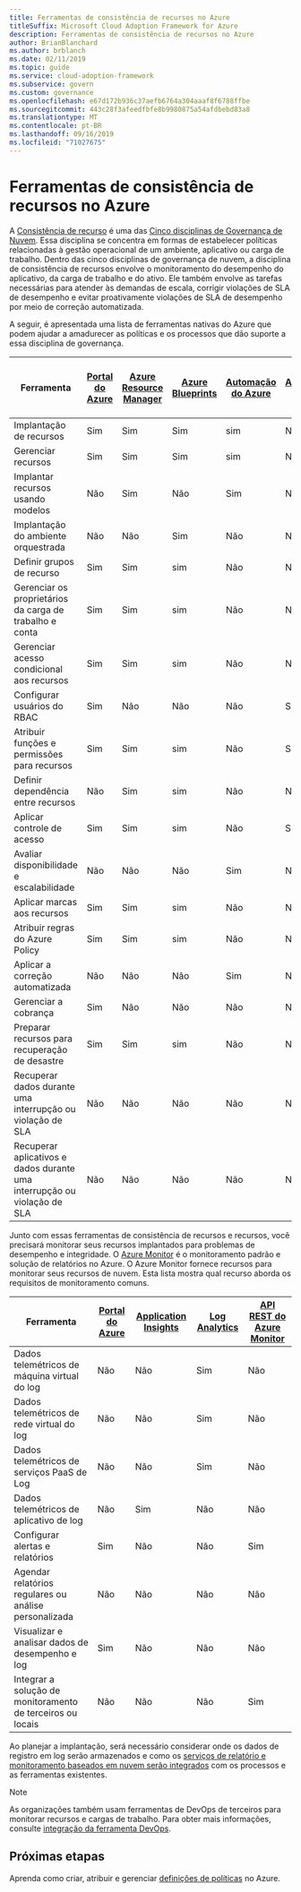 ```yaml
---
title: Ferramentas de consistência de recursos no Azure
titleSuffix: Microsoft Cloud Adoption Framework for Azure
description: Ferramentas de consistência de recursos no Azure
author: BrianBlanchard
ms.author: brblanch
ms.date: 02/11/2019
ms.topic: guide
ms.service: cloud-adoption-framework
ms.subservice: govern
ms.custom: governance
ms.openlocfilehash: e67d172b936c37aefb6764a304aaaf8f6788ffbe
ms.sourcegitcommit: 443c28f3afeedfbfe8b9980875a54afdbebd83a8
ms.translationtype: MT
ms.contentlocale: pt-BR
ms.lasthandoff: 09/16/2019
ms.locfileid: "71027675"
---
```

# <a name="resource-consistency-tools-in-azure"></a>Ferramentas de consistência de recursos no Azure

A [Consistência de recurso](./index.md) é uma das [Cinco disciplinas de Governança de Nuvem](../governance-disciplines.md). Essa disciplina se concentra em formas de estabelecer políticas relacionadas à gestão operacional de um ambiente, aplicativo ou carga de trabalho. Dentro das cinco disciplinas de governança de nuvem, a disciplina de consistência de recursos envolve o monitoramento do desempenho do aplicativo, da carga de trabalho e do ativo. Ele também envolve as tarefas necessárias para atender às demandas de escala, corrigir violações de SLA de desempenho e evitar proativamente violações de SLA de desempenho por meio de correção automatizada.

A seguir, é apresentada uma lista de ferramentas nativas do Azure que podem ajudar a amadurecer as políticas e os processos que dão suporte a essa disciplina de governança.

| Ferramenta | [Portal do Azure](https://azure.microsoft.com/features/azure-portal)  | [Azure Resource Manager](https://docs.microsoft.com/azure/azure-resource-manager/resource-group-overview)  | [Azure Blueprints](https://docs.microsoft.com/azure/governance/blueprints/overview) | [Automação do Azure](https://docs.microsoft.com/azure/automation/automation-intro) | [Azure AD](https://docs.microsoft.com/azure/active-directory/fundamentals/active-directory-whatis) | [Serviço de Backup do Azure](https://docs.microsoft.com/azure/backup/backup-introduction-to-azure-backup) | [Azure Site Recovery](https://docs.microsoft.com/azure/site-recovery/site-recovery-overview) |
|---------|---------|---------|---------|---------|---------|---------|---------|
| Implantação de recursos                             | Sim | Sim | Sim | sim | Não  | Não | Não |
| Gerenciar recursos                             | Sim | Sim | Sim | sim | Não  | Não | Não |
| Implantar recursos usando modelos             | Não  | Sim | Não  | Sim | Não  | Não | Não |
| Implantação do ambiente orquestrada          | Não  | Não  | Sim | Não  | Não  | Não | Não |
| Definir grupos de recurso                       | Sim | Sim | sim | Não  | Não  | Não | Não |
| Gerenciar os proprietários da carga de trabalho e conta           | Sim | Sim | sim | Não  | Não  | Não | Não |
| Gerenciar acesso condicional aos recursos       | Sim | Sim | sim | Não  | Não  | Não | Não |
| Configurar usuários do RBAC                         | Sim | Não  | Não  | Não  | Sim | Não | Não |
| Atribuir funções e permissões para recursos | Sim | Sim | sim | Não  | Sim | Não | Não |
| Definir dependência entre recursos        | Não  | Sim | sim | Não  | Não  | Não | Não |
| Aplicar controle de acesso                         | Sim | Sim | sim | Não  | Sim | Não | Não |
| Avaliar disponibilidade e escalabilidade          | Não  | Não  | Não  | Sim | Não  | Não | Não |
| Aplicar marcas aos recursos                      | Sim | Sim | sim | Não  | Não  | Não | Não |
| Atribuir regras do Azure Policy                    | Sim | Sim | sim | Não  | Não  | Não | Não |
| Aplicar a correção automatizada                  | Não  | Não  | Não  | Sim | Não  | Não | Não |
| Gerenciar a cobrança                               | Sim | Não  | Não  | Não  | Não  | Não | Não |
| Preparar recursos para recuperação de desastre         | Sim | Sim | sim | Não  | Não  | Sim | Sim |
|Recuperar dados durante uma interrupção ou violação de SLA     | Não | Não  | Não  | Não  | Não  | Sim | Sim |
|Recuperar aplicativos e dados durante uma interrupção ou violação de SLA     | Não | Não  | Não  | Não  | Não  | Sim | Sim |

Junto com essas ferramentas de consistência de recursos e recursos, você precisará monitorar seus recursos implantados para problemas de desempenho e integridade. O [Azure Monitor](https://docs.microsoft.com/azure/azure-monitor/overview) é o monitoramento padrão e solução de relatórios no Azure. O Azure Monitor fornece recursos para monitorar seus recursos de nuvem. Esta lista mostra qual recurso aborda os requisitos de monitoramento comuns.

| Ferramenta | [Portal do Azure](https://azure.microsoft.com/features/azure-portal) | [Application Insights](https://docs.microsoft.com/azure/application-insights/app-insights-overview) | [Log Analytics](https://docs.microsoft.com/azure/azure-monitor/log-query/log-query-overview) | [API REST do Azure Monitor](https://docs.microsoft.com/rest/api/monitor) |
|----------------------------------------------------|--------------|----------------------|---------------|------------------------|
| Dados telemétricos de máquina virtual do log                 | Não           | Não                   | Sim           | Não                     |
| Dados telemétricos de rede virtual do log              | Não           | Não                   | Sim           | Não                     |
| Dados telemétricos de serviços PaaS de Log                   | Não           | Não                   | Sim           | Não                     |
| Dados telemétricos de aplicativo de log                     | Não           | Sim                  | Não            | Não                     |
| Configurar alertas e relatórios                       | Sim          | Não                   | Não            | Sim                    |
| Agendar relatórios regulares ou análise personalizada        | Não           | Não                   | Não            | Não                     |
| Visualizar e analisar dados de desempenho e log     | Sim          | Não                   | Não            | Não                     |
| Integrar a solução de monitoramento de terceiros ou locais     | Não           | Não                   | Não            | Sim                    |

Ao planejar a implantação, será necessário considerar onde os dados de registro em log serão armazenados e como os [serviços de relatório e monitoramento baseados em nuvem serão integrados](../../decision-guides/logging-and-reporting/index.md) com os processos e as ferramentas existentes.

> [!NOTE]
> As organizações também usam ferramentas de DevOps de terceiros para monitorar recursos e cargas de trabalho. Para obter mais informações, consulte [integração da ferramenta DevOps](https://azure.microsoft.com/products/devops-tool-integrations).

## <a name="next-steps"></a>Próximas etapas

Aprenda como criar, atribuir e gerenciar [definições de políticas](https://docs.microsoft.com/azure/governance/policy) no Azure.
